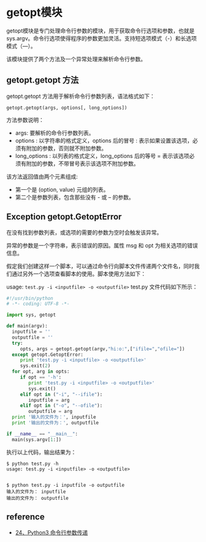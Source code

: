 # getopt模块

getopt模块是专门处理命令行参数的模块，用于获取命令行选项和参数，也就是sys.argv。命令行选项使得程序的参数更加灵活。支持短选项模式（-）和长选项模式（—）。

该模块提供了两个方法及一个异常处理来解析命令行参数。

## getopt.getopt 方法

getopt.getopt 方法用于解析命令行参数列表，语法格式如下：

`getopt.getopt(args, options[, long_options])`


方法参数说明：

* args: 要解析的命令行参数列表。
* options : 以字符串的格式定义，options 后的冒号 : 表示如果设置该选项，必须有附加的参数，否则就不附加参数。
* long_options : 以列表的格式定义，long_options 后的等号 = 表示该选项必须有附加的参数，不带冒号表示该选项不附加参数。

该方法返回值由两个元素组成:

* 第一个是 (option, value) 元组的列表。
* 第二个是参数列表，包含那些没有 - 或 – 的参数。

## Exception getopt.GetoptError

在没有找到参数列表，或选项的需要的参数为空时会触发该异常。

异常的参数是一个字符串，表示错误的原因。属性 msg 和 opt 为相关选项的错误信息。

假定我们创建这样一个脚本，可以通过命令行向脚本文件传递两个文件名，同时我们通过另外一个选项查看脚本的使用。脚本使用方法如下：

usage: `test.py -i <inputfile> -o <outputfile>`
test.py 文件代码如下所示：
```py
#!/usr/bin/python
# -*- coding: UTF-8 -*-

import sys, getopt

def main(argv):
  inputfile = ''
  outputfile = ''
  try:
     opts, args = getopt.getopt(argv,"hi:o:",["ifile=","ofile="])
  except getopt.GetoptError:
     print 'test.py -i <inputfile> -o <outputfile>'
     sys.exit(2)
  for opt, arg in opts:
     if opt == '-h':
        print 'test.py -i <inputfile> -o <outputfile>'
        sys.exit()
     elif opt in ("-i", "--ifile"):
        inputfile = arg
     elif opt in ("-o", "--ofile"):
        outputfile = arg
  print '输入的文件为：', inputfile
  print '输出的文件为：', outputfile

if __name__ == "__main__":
  main(sys.argv[1:])
```


执行以上代码，输出结果为：
```
$ python test.py -h
usage: test.py -i <inputfile> -o <outputfile>


$ python test.py -i inputfile -o outputfile
输入的文件为： inputfile
输出的文件为： outputfile
```










## reference

* [24、Python3 命令行参数传递](https://blog.csdn.net/sinat_33924041/article/details/86943005)